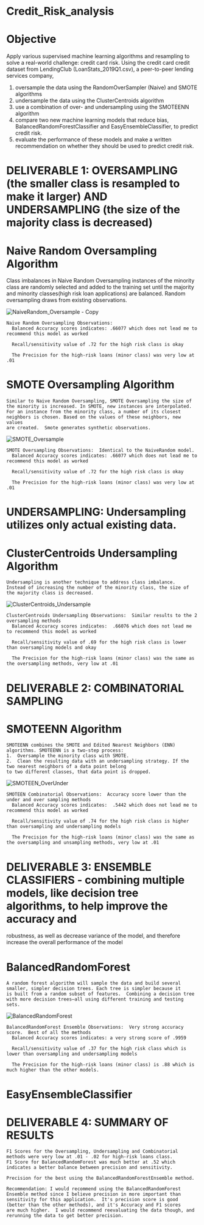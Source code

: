 # Credit_Risk_analysis

# Objective
Apply various supervised machine learning algorithms and resampling to solve a real-world challenge: credit card risk.  Using the credit card credit dataset from LendingClub (LoanStats_2019Q1.csv), a peer-to-peer lending services company, 
  1. oversample the data using the RandomOverSampler (Naive) and SMOTE algorithms 
  2. undersample the data using the ClusterCentroids algorithm 
  3. use a combination of over- and undersampling using the SMOTEENN algorithm
  4. compare two new machine learning models that reduce bias, BalancedRandomForestClassifier and EasyEnsembleClassifier, to predict credit risk. 
  5. evaluate the performance of these models and make a written recommendation on whether they should be used to predict credit risk.

# DELIVERABLE 1: OVERSAMPLING (the smaller class is resampled to make it larger) AND UNDERSAMPLING (the size of the majority class is decreased)

  # Naive Random Oversampling Algorithm
  Class imbalances in Naive Random Oversampling instances of the minority class are randomly selected and added to the training set until the majority 
  and minority classes(high risk loan applications) are balanced.  Random oversampling draws from existing observations.

  ![NaiveRandom_Oversample - Copy](https://user-images.githubusercontent.com/107228424/195999022-0022b613-f469-4acb-a0ad-c40c3d598960.jpg)

    Naive Random Oversampling Observations:
      Balanced Accuracy scores indicates: .66077 which does not lead me to recommend this model as worked

      Recall/sensitivity value of .72 for the high risk class is okay

      The Precision for the high-risk loans (minor class) was very low at .01  

  # SMOTE Oversampling Algorithm
    Similar to Naive Random Oversampling, SMOTE Oversampling the size of the minority is increased. In SMOTE, new instances are interpolated. 
    For an instance from the minority class, a number of its closest neighbors is chosen. Based on the values of these neighbors, new values 
    are created.  Smote generates synthetic observations.

   ![SMOTE_Oversample](https://user-images.githubusercontent.com/107228424/196053736-d149be6e-d931-4c0c-919f-d784d7dae57e.jpg)
 

    SMOTE Oversampling Observations:  Identical to the NaiveRandom model.
      Balanced Accuracy scores indicates: .66077 which does not lead me to recommend this model as worked

      Recall/sensitivity value of .72 for the high risk class is okay

      The Precision for the high-risk loans (minor class) was very low at .01 
    
# UNDERSAMPLING: Undersampling utilizes only actual existing data.  

  # ClusterCentroids Undersampling Algorithm
    Undersampling is another technique to address class imbalance. 
    Instead of increasing the number of the minority class, the size of the majority class is decreased.
    
   ![ClusterCentroids_Undersample](https://user-images.githubusercontent.com/107228424/196053799-71e9d6dc-92e8-42bb-8a21-0b7161c6b36e.jpg)


    ClusterCentroids Undersampling Observations:  Similar results to the 2 oversampling methods
      Balanced Accuracy scores indicates:  .66076 which does not lead me to recommend this model as worked

      Recall/sensitivity value of .69 for the high risk class is lower than oversampling models and okay

      The Precision for the high-risk loans (minor class) was the same as the oversampling methods, very low at .01 
    
# DELIVERABLE 2: COMBINATORIAL SAMPLING
  
  # SMOTEENN Algorithm
  
    SMOTEENN combines the SMOTE and Edited Nearest Neighbors (ENN) algorithms. SMOTEENN is a two-step process: 
    1.	Oversample the minority class with SMOTE.
    2.	Clean the resulting data with an undersampling strategy. If the two nearest neighbors of a data point belong 
    to two different classes, that data point is dropped.

    
   ![SMOTEEN_OverUnder](https://user-images.githubusercontent.com/107228424/196053829-c61bff83-e68b-46d4-8922-f8a6acf61604.jpg)
    

    SMOTEEN Combinatorial Observations:  Accuracy score lower than the under and over sampling methods
      Balanced Accuracy scores indicates:  .5442 which does not lead me to recommend this model as worked

      Recall/sensitivity value of .74 for the high risk class is higher than oversampling and undersampling models

      The Precision for the high-risk loans (minor class) was the same as the oversampling and unsampling methods, very low at .01 
    
# DELIVERABLE 3: ENSEMBLE CLASSIFIERS - combining multiple models, like decision tree algorithms, to help improve the accuracy and 
robustness, as well as decrease variance of the model, and therefore increase the overall performance of the model
  
  # BalancedRandomForest
  
    A random forest algorithm will sample the data and build several smaller, simpler decision trees. Each tree is simpler because it 
    is built from a random subset of features.  Combining a decision tree with more decision trees—all using different training and testing sets.
    
   ![BalancedRandomForest](https://user-images.githubusercontent.com/107228424/196053854-91575aa2-cb4a-49d1-8c0e-5f6c630e84d0.jpg)


    BalancedRandomForest Ensemble Observations:  Very strong accuracy score.  Best of all the methods
      Balanced Accuracy scores indicates: a very strong score of .9959
      
      Recall/sensitivity value of .37 for the high risk class which is lower than oversampling and undersampling models

      The Precision for the high-risk loans (minor class) is .88 which is much higher than the other models. 
    
  # EasyEnsembleClassifier
  


# DELIVERABLE 4: SUMMARY OF RESULTS 

    F1 Scores for the Oversampling, Undersampling and Combinatorial methods were very low at .01 - .02 for high-risk loans class.
    F1 Score for BalancedRandomForest was much better at .52 which indicates a better balance between precision and sensitivity.
    
    Precision for the best using the BalancedRandomForestEnsemble method.  
    
    Recommendation: I would recommend using the BalancedRandomForest Ensemble method since I believe precision in more important than 
    sensitivity for this application.  It's precision score is good (better than the other methods), and it's Accuracy and F1 scores 
    are much higher.  I would recommend reevaluating the data though, and rerunning the data to get better precision.

 
  
